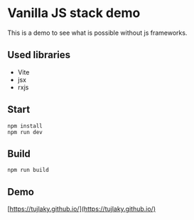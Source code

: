 # Vanilla JS stack demo

This is a demo to see what is possible without js frameworks.

## Used libraries
  * Vite
  * jsx
  * rxjs

## Start

```
npm install
npm run dev
```

## Build

```
npm run build
```

## Demo

[https://tujlaky.github.io/](https://tujlaky.github.io/)
